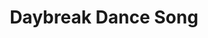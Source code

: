 ---
link: https://diglib-legacy.amphilsoc.org/islandora/object/video%3A1665/datastream/MP4/view
title: Daybreak Dance Song
description: 
interviewee: Elisabeth Pierite
category: Tunica Culture and Music
layout: video
---